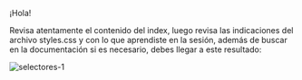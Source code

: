 ¡Hola!

Revisa atentamente el contenido del index, luego revisa las indicaciones del archivo styles.css y con lo que aprendiste en la sesión, además de buscar en la documentación si es necesario, debes llegar a este resultado: 


![selectores-1](https://github.com/taniagd/Ejercicios-Intro-CSS-CH38/blob/main/assets/img/selectores-1.png)

